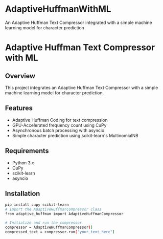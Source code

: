 # AdaptiveHuffmanWithML
An Adaptive Huffman Text Compressor integrated with a simple machine learning model for character prediction
# Adaptive Huffman Text Compressor with ML

## Overview
This project integrates an Adaptive Huffman Text Compressor with a simple machine learning model for character prediction.

## Features
- Adaptive Huffman Coding for text compression
- GPU-Accelerated frequency count using CuPy
- Asynchronous batch processing with asyncio
- Simple character prediction using scikit-learn's MultinomialNB

## Requirements
- Python 3.x
- CuPy
- scikit-learn
- asyncio

## Installation
```bash
pip install cupy scikit-learn
# Import the AdaptiveHuffmanCompressor class
from adaptive_huffman import AdaptiveHuffmanCompressor

# Initialize and run the compressor
compressor = AdaptiveHuffmanCompressor()
compressed_text = compressor.run("your_text_here")
